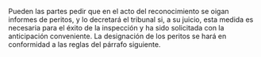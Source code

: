 Pueden las partes pedir que en el acto del reconocimiento se oigan informes de peritos, y lo decretará el tribunal si, a su juicio, esta medida es necesaria para el éxito de la inspección y ha sido solicitada con la anticipación conveniente. La designación de los peritos se hará en conformidad a las reglas del párrafo siguiente.